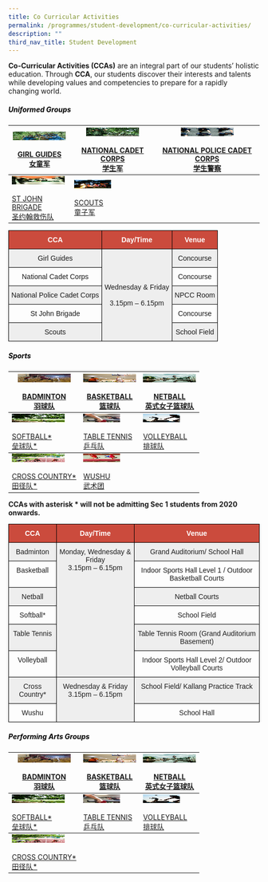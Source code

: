 ```yaml
---
title: Co Curricular Activities
permalink: /programmes/student-development/co-curricular-activities/
description: ""
third_nav_title: Student Development
---
```

**Co-Curricular Activities (CCAs)** are an integral part of our students’ holistic education. Through **CCA**, our students discover their interests and talents while developing values and competencies to prepare for a rapidly changing world.

<h5 style="color:black" align="left">Uniformed Groups</h5>

<table>
<thead>
  <tr>
    <th><img src="/images/girl_guides-square.jpeg" alt="GIRL GUIDES" width="106" height="17"><br><br><a href="/programmes/student-development/co-curricular-activities/girl-guides/" target="_blank" rel="noopener noreferrer">GIRL GUIDES<br>女童军</a></th>
    <th><img src="/images/ncc-square.jpeg" alt="NATIONAL CADET CORPS" width="106" height="17"><br><br><a href="/programmes/student-development/co-curricular-activities/national-cadet-corps/" target="_blank" rel="noopener noreferrer">NATIONAL CADET CORPS<br> 学生军</a></th>
    <th><img src="/images/npcc-square.jpeg" alt="NATIONAL POLICE CADET CORPS" width="106" height="17"><br><br><a href="/programmes/student-development/co-curricular-activities/national-police-cadet-corps/" target="_blank" rel="noopener noreferrer">NATIONAL POLICE CADET CORPS<br>学生警察</a></th>
  </tr>
</thead>
<tbody>
  <tr>
    <td><img src="/images/st_john-square.jpeg" alt="ST JOHN BRIGADE" width="106" height="17"><br><br><a href="/programmes/student-development/co-curricular-activities/st-john-brigade/" target="_blank" rel="noopener noreferrer">ST JOHN BRIGADE<br>圣约翰救伤队</a></td>
    <td><img src="/images/scouts-square.jpeg" alt="SCOUTS" width="74" height="17"><br><br><a href="/programmes/student-development/co-curricular-activities/scouts/" target="_blank" rel="noopener noreferrer">SCOUTS<br>童子军</a></td>
    <td></td>
  </tr>
</tbody>
</table>

<style type="text/css">
.tg  {border-collapse:collapse;border-spacing:0;}
.tg td{border-color:black;border-style:solid;border-width:1px;font-family:Arial, sans-serif;font-size:14px;
  overflow:hidden;padding:10px 5px;word-break:normal;}
.tg th{border-color:black;border-style:solid;border-width:1px;font-family:Arial, sans-serif;font-size:14px;
  font-weight:normal;overflow:hidden;padding:10px 5px;word-break:normal;}
.tg .tg-43yd{background-color:#CB4B3D;color:#FFF;font-weight:bold;text-align:center;vertical-align:middle}
.tg .tg-mgsp{background-color:#EEE;text-align:center;vertical-align:middle}
.tg .tg-nrix{text-align:center;vertical-align:middle}
</style>
<table class="tg">
<thead>
  <tr>
    <th class="tg-43yd"><span style="color:#FFF;background-color:#CB4B3D">CCA</span></th>
    <th class="tg-43yd"><span style="color:#FFF;background-color:#CB4B3D">Day/Time</span></th>
    <th class="tg-43yd"><span style="color:#FFF;background-color:#CB4B3D">Venue</span></th>
  </tr>
</thead>
<tbody>
  <tr>
    <td class="tg-mgsp">Girl Guides</td>
    <td class="tg-mgsp" rowspan="5">Wednesday &amp; Friday<br><br><span style="font-weight:400;color:#1E1E1E">3.15pm – 6.15pm</span></td>
    <td class="tg-mgsp">Concourse</td>
  </tr>
  <tr>
    <td class="tg-nrix">National Cadet Corps</td>
    <td class="tg-nrix">Concourse</td>
  </tr>
  <tr>
    <td class="tg-mgsp">National Police Cadet Corps</td>
    <td class="tg-mgsp">NPCC Room</td>
  </tr>
  <tr>
    <td class="tg-nrix">St John Brigade</td>
    <td class="tg-nrix">Concourse</td>
  </tr>
  <tr>
    <td class="tg-mgsp">Scouts</td>
    <td class="tg-mgsp">School Field</td>
  </tr>
</tbody>
</table>

<h5 style="color:black" align="left">Sports</h5>

<table>
<thead>
  <tr>
    <th><img src="/images/badminton-square.jpeg" alt="GIRL GUIDES" width="106" height="17"><br><br><a href="/programmes/student-development/co-curricular-activities/badminton/" target="_blank" rel="noopener noreferrer">BADMINTON<br>羽球队</a></th>
    <th><img src="/images/basketball-square.jpeg" alt="NATIONAL CADET CORPS" width="106" height="17"><br><br><a href="/programmes/student-development/co-curricular-activities/basketball/" target="_blank" rel="noopener noreferrer">BASKETBALL<br>篮球队</a></th>
    <th><img src="/images/netball-square.jpeg" alt="NATIONAL POLICE CADET CORPS" width="106" height="17"><br><br><a href="/programmes/student-development/co-curricular-activities/netball/" target="_blank" rel="noopener noreferrer">NETBALL<br>英式女子篮球队</a></th>
  </tr>
</thead>
<tbody>
  <tr>
    <td><img src="/images/softball-square.jpeg" alt="ST JOHN BRIGADE" width="106" height="17"><br><br><a href="/programmes/student-development/co-curricular-activities/softball/" target="_blank" rel="noopener noreferrer">SOFTBALL*<br>垒球队*</a></td>
    <td><img src="/images/table-tennis-square.jpeg" alt="SCOUTS" width="74" height="17"><br><br><a href="/programmes/student-development/co-curricular-activities/table-tennis/" target="_blank" rel="noopener noreferrer">TABLE TENNIS<br>乒乓队</a></td>
    <td><img src="/images/volleyball-square.jpeg" alt="SCOUTS" width="74" height="17"><br><br><a href="/programmes/student-development/co-curricular-activities/volleyball/" target="_blank" rel="noopener noreferrer">VOLLEYBALL<br>排球队</a></td>
  </tr>
</tbody>
<tbody>
  <tr>
    <td><img src="/images/Track_Field-square.jpeg" alt="ST JOHN BRIGADE" width="106" height="17"><br><br><a href="/programmes/student-development/co-curricular-activities/cross-country-track/" target="_blank" rel="noopener noreferrer">CROSS COUNTRY*<br>田径队*</a></td>
    <td><img src="/images/wushu-suqare.jpeg" alt="SCOUTS" width="74" height="17"><br><br><a href="/programmes/student-development/co-curricular-activities/wushu/" target="_blank" rel="noopener noreferrer">WUSHU<br>武术团</a></td>
    <td></td>
  </tr>
</tbody>
</table>

**CCAs with asterisk \* will not be admitting Sec 1 students from 2020 onwards.**

<style type="text/css">
.tg  {border-collapse:collapse;border-spacing:0;}
.tg td{border-color:black;border-style:solid;border-width:1px;font-family:Arial, sans-serif;font-size:14px;
  overflow:hidden;padding:10px 5px;word-break:normal;}
.tg th{border-color:black;border-style:solid;border-width:1px;font-family:Arial, sans-serif;font-size:14px;
  font-weight:normal;overflow:hidden;padding:10px 5px;word-break:normal;}
.tg .tg-43yd{background-color:#CB4B3D;color:#FFF;font-weight:bold;text-align:center;vertical-align:middle}
.tg .tg-3mbt{background-color:#EEE;color:#1E1E1E;text-align:center;vertical-align:top}
.tg .tg-x413{color:#1E1E1E;text-align:center;vertical-align:top}
</style>
<table class="tg">
<thead>
  <tr>
    <th class="tg-43yd"><span style="color:#FFF;background-color:#CB4B3D">CCA</span></th>
    <th class="tg-43yd"><span style="color:#FFF;background-color:#CB4B3D">Day/Time</span></th>
    <th class="tg-43yd"><span style="color:#FFF;background-color:#CB4B3D">Venue</span></th>
  </tr>
</thead>
<tbody>
  <tr>
    <td class="tg-3mbt"><span style="font-weight:400;color:#1E1E1E">Badminton</span></td>
    <td class="tg-3mbt" rowspan="6"><span style="font-weight:400;color:#1E1E1E">Monday, Wednesday &amp; Friday</span><br><span style="font-weight:400;color:#1E1E1E">3.15pm – 6.15pm</span></td>
    <td class="tg-3mbt"><span style="font-weight:400;color:#1E1E1E">Grand Auditorium/ School Hall</span></td>
  </tr>
  <tr>
    <td class="tg-x413"><span style="font-weight:400;color:#1E1E1E">Basketball</span></td>
    <td class="tg-x413"><span style="font-weight:400;color:#1E1E1E">Indoor Sports Hall Level 1 / Outdoor Basketball Courts</span></td>
  </tr>
  <tr>
    <td class="tg-3mbt"><span style="font-weight:400;color:#1E1E1E">Netball</span></td>
    <td class="tg-3mbt"><span style="font-weight:400;color:#1E1E1E">Netball Courts</span></td>
  </tr>
  <tr>
    <td class="tg-x413"><span style="font-weight:400;color:#1E1E1E">Softball*</span></td>
    <td class="tg-x413"><span style="font-weight:400;color:#1E1E1E">School Field</span></td>
  </tr>
  <tr>
    <td class="tg-3mbt"><span style="font-weight:400;color:#1E1E1E">Table Tennis</span></td>
    <td class="tg-3mbt"><span style="font-weight:400;color:#1E1E1E">Table Tennis Room (Grand Auditorium Basement)</span></td>
  </tr>
  <tr>
    <td class="tg-x413"><span style="font-weight:400;color:#1E1E1E">Volleyball</span></td>
    <td class="tg-x413"><span style="font-weight:400;color:#1E1E1E">Indoor Sports Hall Level 2/ Outdoor Volleyball Courts</span></td>
  </tr>
  <tr>
    <td class="tg-3mbt"><span style="font-weight:400;color:#1E1E1E">Cross Country*</span></td>
    <td class="tg-3mbt" rowspan="2"><span style="font-weight:400;color:#1E1E1E">Wednesday &amp; Friday</span><br><span style="font-weight:400;color:#1E1E1E">3.15pm – 6.15pm</span></td>
    <td class="tg-3mbt"><span style="font-weight:400;color:#1E1E1E">School Field/ Kallang Practice Track</span></td>
  </tr>
  <tr>
    <td class="tg-x413"><span style="font-weight:400;color:#1E1E1E">Wushu</span></td>
    <td class="tg-x413"><span style="font-weight:400;color:#1E1E1E">School Hall</span></td>
  </tr>
</tbody>
</table>

<h5 style="color:black" align="left">Performing Arts Groups</h5>


<table>
<thead>
  <tr>
    <th><img src="/images/badminton-square.jpeg" alt="GIRL GUIDES" width="106" height="17"><br><br><a href="/programmes/student-development/co-curricular-activities/badminton/" target="_blank" rel="noopener noreferrer">BADMINTON<br>羽球队</a></th>
    <th><img src="/images/basketball-square.jpeg" alt="NATIONAL CADET CORPS" width="106" height="17"><br><br><a href="/programmes/student-development/co-curricular-activities/basketball/" target="_blank" rel="noopener noreferrer">BASKETBALL<br>篮球队</a></th>
    <th><img src="/images/netball-square.jpeg" alt="NATIONAL POLICE CADET CORPS" width="106" height="17"><br><br><a href="/programmes/student-development/co-curricular-activities/netball/" target="_blank" rel="noopener noreferrer">NETBALL<br>英式女子篮球队</a></th>
  </tr>
</thead>
<tbody>
  <tr>
    <td><img src="/images/softball-square.jpeg" alt="ST JOHN BRIGADE" width="106" height="17"><br><br><a href="/programmes/student-development/co-curricular-activities/softball/" target="_blank" rel="noopener noreferrer">SOFTBALL*<br>垒球队*</a></td>
    <td><img src="/images/table-tennis-square.jpeg" alt="SCOUTS" width="74" height="17"><br><br><a href="/programmes/student-development/co-curricular-activities/table-tennis/" target="_blank" rel="noopener noreferrer">TABLE TENNIS<br>乒乓队</a></td>
    <td><img src="/images/volleyball-square.jpeg" alt="SCOUTS" width="74" height="17"><br><br><a href="/programmes/student-development/co-curricular-activities/volleyball/" target="_blank" rel="noopener noreferrer">VOLLEYBALL<br>排球队</a></td>
  </tr>
</tbody>
<tbody>
  <tr>
    <td><img src="/images/Track_Field-square.jpeg" alt="ST JOHN BRIGADE" width="106" height="17"><br><br><a href="/programmes/student-development/co-curricular-activities/cross-country-track/" target="_blank" rel="noopener noreferrer">CROSS COUNTRY*<br>田径队*</a></td>
    <td></td>
    <td></td>
  </tr>
</tbody>
</table>